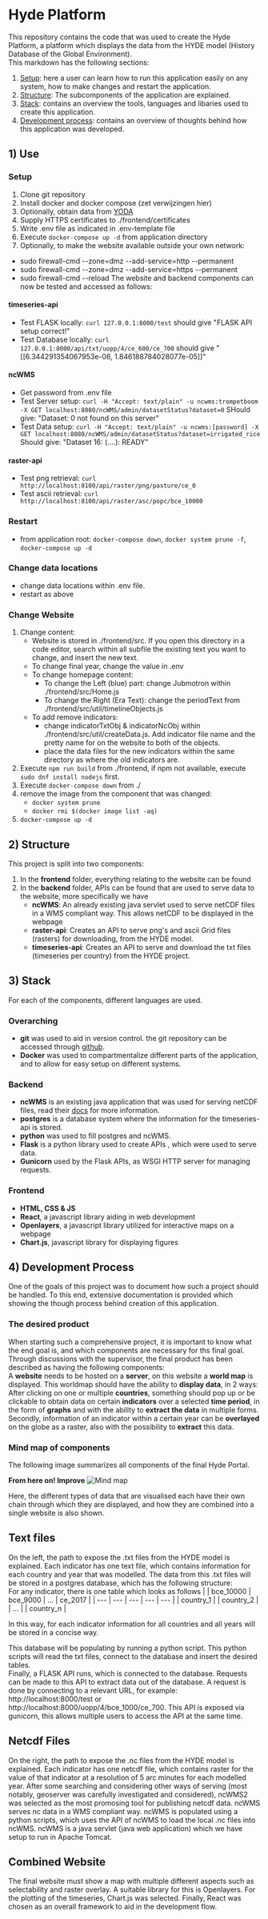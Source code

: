 # Hyde Platform
This repository contains the code that was used to create the Hyde Platform, a platform which displays the data from the HYDE model (History Database of the Global Environment).  
This markdown has the following sections:
1) [Setup](#1-use): here a user can learn how to run this application easily on any system, how to make changes and restart the application.
2) [Structure](#2-structure): The subcomponents of the application are explained.
3) [Stack](#3-stack): contains an overview the tools, languages and libaries used to create this application.
4) [Development process](#4-development-process): contains an overview of thoughts behind how this application was developed.

## 1) Use
### Setup
1) Clone git repository
2) Install docker and docker compose (zet verwijzingen hier)
3) Optionally, obtain data from [YODA](https://landuse.sites.uu.nl/datasets/)
4) Supply HTTPS certificates to ./frontend/certificates
5) Write .env file as indicated in .env-template file
6) Execute `docker-compose up -d` from application directory
7) Optionally, to make the website available outside your own network: 
- sudo firewall-cmd --zone=dmz --add-service=http --permanent
- sudo firewall-cmd --zone=dmz --add-service=https --permanent
- sudo firewall-cmd --reload
The website and backend components can now be tested and accessed as follows:
#### timeseries-api
- Test FLASK locally: `curl 127.0.0.1:8000/test` should give "FLASK API setup correct!"
- Test Database locally: `curl 127.0.0.1:8000/api/txt/uopp/4/ce_600/ce_700` should give "[[6.344291354067953e-06, 1.846188784028077e-05]]" 
#### ncWMS
- Get password from .env file
- Test Server setup: `curl -H "Accept: text/plain" -u ncwms:trompetboom -X GET localhost:8080/ncWMS/admin/datasetStatus?dataset=0` SHould give: "Dataset: 0 not found on this server" 
- Test Data setup: `curl -H "Accept: text/plain" -u ncwms:[password] -X GET localhost:8080/ncWMS/admin/datasetStatus?dataset=irrigated_rice` Should give: "Dataset 16: (....): READY"
#### raster-api
- Test png retrieval: `curl http://localhost:8100/api/raster/png/pasture/ce_0` 
- Test ascii retrieval: `curl http://localhost:8100/api/raster/asc/popc/bce_10000`

### Restart
- from application root: `docker-compose down`, `docker system prune -f`, `docker-compose up -d`

### Change data locations
- change data locations within .env file.
- restart as above

### Change Website
1) Change content:
    - Website is stored in ./frontend/src. If you open this directory in a code editor, search within all subfile the existing text you want to change, and insert the new text. 
    - To change final year, change the value in .env
    - To change homepage content:
        - To change the Left (blue) part: change Jubmotron within ./frontend/src/Home.js 
        - To change the Right (Era Text): change the periodText from ./frontend/src/util/timelineObjects.js
    - To add remove indicators:
        - change indicatorTxtObj & indicatorNcObj within ./frontend/src/util/createData.js. Add indicator file name and the pretty name for on the website to both of the objects. 
        - place the data files for the new indicators within the same directory as where the old indicators are.
2) Execute `npm run build` from ./frontend, if npm not available, execute `sudo dnf install nodejs` first.
3) Execute `docker-compose down` from ./
4) remove the image from the component that was changed:
    - `docker system prune`
    - `docker rmi $(docker image list -aq)`
4) `docker-compose up -d`

## 2) Structure
This project is split into two components:
1) In the **frontend** folder, everything relating to the website can be found
2) In the **backend** folder, APIs can be found that are used to serve data to the website, more specifically we have
    - **ncWMS**: An already existing java servlet used to serve netCDF files in a WMS compliant way. This allows netCDF to be displayed in the webpage
    - **raster-api**: Creates an API to serve png's and ascii Grid files (rasters) for downloading, from the HYDE model.
    - **timeseries-api**: Creates an API to serve and download the txt files (timeseries per country) from the HYDE project.

## 3) Stack
For each of the components, different languages are used. 

### Overarching
- **git** was used to aid in version control. the git repository can be accessed through [github](https://github.com/UtrechtUniversity/Hyde-Platform).
- **Docker** was used to compartmentalize different parts of the application, and to allow for easy setup on different systems. 

### Backend
-  **ncWMS** is an existing java application that was used for serving netCDF files, read their [docs](https://github.com/Reading-eScience-Centre/ncwms/tree/master/docs) for more information.
- **postgres** is a database system where the information for the timeseries-api is stored.
- **python** was used to fill postgres and ncWMS.
- **Flask** is a python library used to create APIs , which were used to serve data.
- **Gunicorn** used by the Flask APIs, as WSGI HTTP server for managing requests.

### Frontend
- **HTML, CSS & JS**
- **React**, a javascript library aiding in web development
- **Openlayers**, a javascript library utilized for interactive maps on a webpage
- **Chart.js**, javascript library for displaying figures

## 4) Development Process
One of the goals of this project was to document how such a project should be handled. To this end, extensive documentation is provided which showing the though process behind creation of this application.  

### The desired product
When starting such a comprehensive project, it is important to know what the end goal is, and which components are necessary for ths final goal. Through discussions with the supervisor, the final product has been described as having the following components: \
A **website** needs to be hosted on a **server**, on this website a **world map** is displayed. This worldmap should have the ability to **display data**, in 2 ways: \
After clicking on one or multiple **countries**, something should pop up or be clickable to obtain data on certain **indicators** over a selected **time period**, in the form of **graphs** and with the ability to **extract the data** in multiple forms. \
Secondly, information of an indicator within a certain year can be **overlayed** on the globe as a raster, also with the possibility to **extract** this data.

### Mind map of components
The following image summarizes all components of the final Hyde Portal.

**From here on! Improve**
![Mind map](images/Structure.jpg)

Here, the different types of data that are visualised each have their own chain through which they are displayed, and how they are combined into a single website is also shown. 

## Text files
On the left, the path to expose the .txt files from the HYDE model is explained. Each indicator has one text file, which contains information for each country and year that was modelled. The data from this .txt files will be stored in a postgres database, which has the following structure: \
For any indicator, there is one table which looks as follows
| | bce_10000 | bce_9000 | ... | ce_2017 |
| --- | --- | --- | --- | --- |
| country_1 | 
| country_2 | 
| ... |
| country_n |

In this way, for each indicator information for all countries and all years will be stored in a concise way.

This database will be populating by running a python script. This python scripts will read the txt files, connect to the database and insert the desired tables.  
Finally, a FLASK API runs, which is connected to the database. Requests can be made to this API to extract data out of the database. A request is done by connecting to a relevant URL, for example: http://localhost:8000/test or http://localhost:8000/uopp/4/bce_1000/ce_700. This API is exposed via gunicorn, this allows multiple users to access the API at the same time.

## Netcdf Files
On the right, the path to expose the .nc files from the HYDE model is explained. Each indicator has one netcdf file, which contains raster for the value of that indicator at a resolution of 5 arc minutes for each modelled year. After some searching and considering other ways of serving (most notably, geoserver was carefully investigated and considered), ncWMS2 was selected as the most promosing tool for publishing netcdf data. ncWMS serves nc data in a WMS compliant way. ncWMS is populated using a python scripts, which uses the API of ncWMS to load the local .nc files into ncWMS. ncWMS is a java servlet (java web application) which we have setup to run in Apache Tomcat.

## Combined Website
The final website must show a map with multiple different aspects such as selectability and raster overlay. A suitable library for this is Openlayers. For the plotting of the timeseries, Chart.js was selected. Finally, React was chosen as an overall framework to aid in the development flow.